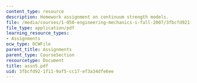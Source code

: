 ```yaml
---
content_type: resource
description: Homework assignment on continuum strength models.
file: /media/courses/1-050-engineering-mechanics-i-fall-2007/3fbcfd921f119af5cc17ef3a34dfe6ee_assn5.pdf
file_type: application/pdf
learning_resource_types:
- Assignments
ocw_type: OCWFile
parent_title: Assignments
parent_type: CourseSection
resourcetype: Document
title: assn5.pdf
uid: 3fbcfd92-1f11-9af5-cc17-ef3a34dfe6ee
---
```

